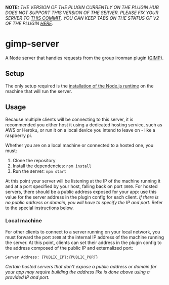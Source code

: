 **NOTE:** *THE VERSION OF THE PLUGIN CURRENTLY ON THE PLUGIN HUB DOES NOT SUPPORT THIS VERSION OF THE SERVER.
PLEASE FIX YOUR SERVER TO [THIS COMMIT](https://github.com/davidvorona/gimp-server/tree/8bba493c21ce867bbaced5bf0c972a7506457902). YOU CAN KEEP TABS ON THE STATUS OF V2 OF THE PLUGIN [HERE](https://github.com/runelite/plugin-hub/pull/2314).*

# gimp-server

A Node server that handles requests from the group ironman plugin ([GIMP](https://github.com/davidvorona/gim-plugin)).

## Setup

The only setup required is the [installation of the Node.js runtime](https://nodejs.org/en/download/) on the machine that will run the server.

## Usage

Because multiple clients will be connecting to this server, it is recommended you either host it using a
dedicated hosting service, such as AWS or Heroku, or run it on a local device you intend to leave on - like a raspberry pi.

Whether you are on a local machine or connected to a hosted one, you must:

1. Clone the repository
2. Install the dependencies: `npm install`
3. Run the server: `npm start`

At this point your server will be listening at the IP of the machine running it and at a port specified by your host, falling back on port `3000`. For hosted servers, there should be a public address exposed for your app: use this value for the server address in the plugin config for each client. *If there is no public address or domain, you will have to specify the IP and port.* Refer to the special instructions below.

### Local machine

For other clients to connect to a server running on your local network, you must forward the port `3000` at the internal IP address of the machine running the server. At this point, clients can set their address in the plugin config to the address composed of the public IP and externalized port:

```
Server Address: {PUBLIC_IP}:{PUBLIC_PORT}
```

*Certain hosted servers that don't expose a public address or domain for your app may require building the address like is done above using a provided IP and port.*